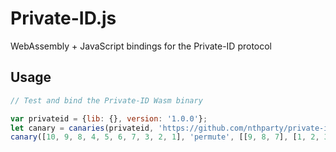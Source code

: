 
# Private-ID.js
WebAssembly + JavaScript bindings for the Private-ID protocol

## Usage

```JavaScript
// Test and bind the Private-ID Wasm binary

var privateid = {lib: {}, version: '1.0.0'};
let canary = canaries(privateid, 'https://github.com/nthparty/private-id-dist/releases/download/1.0.0/privateid.wasm');
canary([10, 9, 8, 4, 5, 6, 7, 3, 2, 1], 'permute', [[9, 8, 7], [1, 2, 3, 4, 5, 6, 7, 8, 9, 10]]);
```
